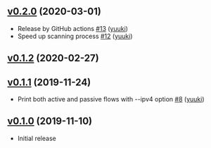 ## [v0.2.0](https://github.com/yuuki/transtracer/compare/v0.1.2...v0.2.0) (2020-03-01)

* Release by GitHub actions [#13](https://github.com/yuuki/transtracer/pull/13) ([yuuki](https://github.com/yuuki))
* Speed up scanning process [#12](https://github.com/yuuki/transtracer/pull/12) ([yuuki](https://github.com/yuuki))

## [v0.1.2](https://github.com/yuuki/transtracer/compare/v0.1.2...v0.1.2) (2020-02-27)


## [v0.1.1](https://github.com/yuuki/transtracer/compare/v0.1.0...v0.1.1) (2019-11-24)

* Print both active and passive flows with --ipv4 option [#8](https://github.com/yuuki/transtracer/pull/8) ([yuuki](https://github.com/yuuki))

## [v0.1.0](https://github.com/yuuki/transtracer/compare/f3c6ecd52904...v0.1.0) (2019-11-10)

* Initial release
